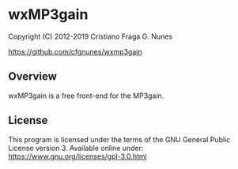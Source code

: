 # wxMP3gain

Copyright (C) 2012-2019 Cristiano Fraga G. Nunes

<https://github.com/cfgnunes/wxmp3gain>

## Overview

wxMP3gain is a free front-end for the MP3gain.

## License

This program is licensed under the terms
of the GNU General Public License version 3.
Available online under:
<https://www.gnu.org/licenses/gpl-3.0.html>

